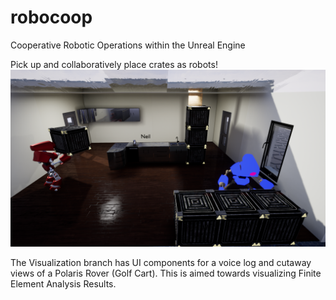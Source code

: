 # robocoop
Cooperative Robotic Operations within the Unreal Engine

Pick up and collaboratively place crates as robots!
![Alt text](/Robocoop_ScifiCrates.png?raw=true "Robo_Crates")

The Visualization branch has UI components for a voice log and cutaway views of a Polaris Rover (Golf Cart). This is aimed towards visualizing Finite Element Analysis Results.

